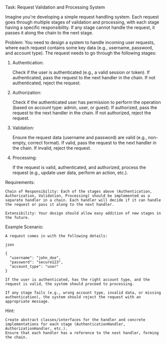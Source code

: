 Task: Request Validation and Processing System

Imagine you're developing a simple request handling system. Each request goes through multiple stages of validation and processing, with each stage having a specific responsibility. If any stage cannot handle the request, it passes it along the chain to the next stage.

Problem:
You need to design a system to handle incoming user requests, where each request contains some key data (e.g., username, password, and account type). The request needs to go through the following stages:
1. Authentication:

   Check if the user is authenticated (e.g., a valid session or token).
   If authenticated, pass the request to the next handler in the chain.
   If not authenticated, reject the request.

2. Authorization:

   Check if the authenticated user has permission to perform the operation (based on account type: admin, user, or guest).
   If authorized, pass the request to the next handler in the chain.
   If not authorized, reject the request.

3. Validation:

   Ensure the request data (username and password) are valid (e.g., non-empty, correct format).
   If valid, pass the request to the next handler in the chain.
   If invalid, reject the request.

4. Processing:

   If the request is valid, authenticated, and authorized, process the request (e.g., update user data, perform an action, etc.).

Requirements:

    Chain of Responsibility: Each of the stages above (Authentication, Authorization, Validation, Processing) should be implemented as a separate handler in a chain. Each handler will decide if it can handle the request or pass it along to the next handler.

    Extensibility: Your design should allow easy addition of new stages in the future.

Example Scenario:

    A request comes in with the following details:

    json

    {
      "username": "john_doe",
      "password": "secure123",
      "account_type": "user"
    }

    If the user is authenticated, has the right account type, and the request is valid, the system should proceed to processing.

    If any stage fails (e.g., wrong account type, invalid data, or missing authentication), the system should reject the request with an appropriate message.

Hint:

    Create abstract classes/interfaces for the handler and concrete implementations for each stage (AuthenticationHandler, AuthorizationHandler, etc.).
    Ensure that each handler has a reference to the next handler, forming the chain.